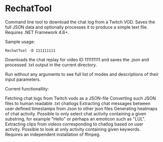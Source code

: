 # RechatTool
Command line tool to download the chat log from a Twitch VOD. Saves the full JSON data and optionally processes it to produce a simple text file. Requires .NET Framework 4.6+.

Sample usage:
```
RechatTool -D 111111111
```
Downloads the chat replay for video ID 111111111 and saves the .json and processed .txt output in the current directory.

Run without any arguments to see full list of modes and descriptions of their input parameters.

Current functionallity: 

Fetching chat logs from Twitch vods as a JSON-file
Converting such JSON files to human readable .txt chatlogs
Extracting chat messages between user defined timestamps from Json to other json files
Generating heatmaps of chat activity. Possible to only select chat activity containing a given substring, for example "Hello" or perhaps an emoticon such as "LUL". 
Extracting clips from videos corresponding to chatlog based on user activity. Possible to look at only activity containing given keywords. Requires an independent installation of ffmpeg.  
